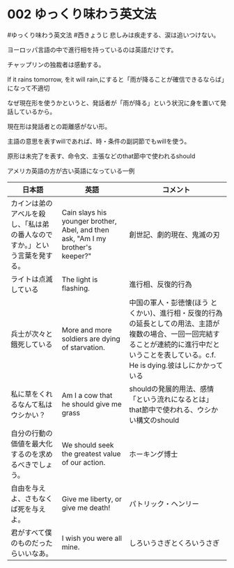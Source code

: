 # 002 ゆっくり味わう英文法

#ゆっくり味わう英文法 #西きょうじ 悲しみは疾走する、涙は追いつけない。



ヨーロッパ言語の中で進行相を持っているのは英語だけです。

チャップリンの独裁者は感動する。

If it rains tomorrow, をit will rain,にすると「雨が降ることが確信できるならば」になって不適切

なぜ現在形を使うかというと、発話者が「雨が降る」という状況に身を置いて発話しているから。

現在形は発話者との距離感がない形。

主語の意思を表すwillであれば、時・条件の副詞節でもwillを使う。

原形は未完了を表す、命令文、主張などのthat節中で使われるshould

アメリカ英語の方が古い英語になっている一例



| 日本語                                                       | 英語                                                         | コメント                                                     |
| ------------------------------------------------------------ | ------------------------------------------------------------ | ------------------------------------------------------------ |
| カインは弟のアベルを殺し、「私は弟の番人なのですか。」という言葉を発する。 | Cain slays his younger brother, Abel, and then ask, "Am I my brother's keeper?" | 創世記、劇的現在、鬼滅の刃                                   |
| ライトは点滅している                                         | The light is flashing.                                       | 進行相、反復的行為                                           |
| 兵士が次々と餓死している                                     | More and more soldiers are dying of starvation.              | 中国の軍人・彭徳懐(ほう とくかい)、進行相・反復的行為の延長としての用法、主語が複数の場合、一回一回完結することが連続的に進行中だということを表している。c.f. He is dying.彼はしにかかっている |
| 私に草をくれるなんて私はウシかい？                           | Am I a cow that he should give me grass                      | shouldの発展的用法、感情「という流れになるとは」that節中で使われる、ウシかい構文のshould |
| 自分の行動の価値を最大化するのを求めるべきでしょう。         | We should seek the greatest value of our action.             | ホーキング博士                                               |
| 自由を与えよ、さもなくば死を与えよ。                         | Give me liberty, or give me death!                           | パトリック・ヘンリー                                         |
| 君がすべて僕のものだったらいいなあ。                         | I wish you were all mine.                                    | しろいうさぎとくろいうさぎ                                   |

